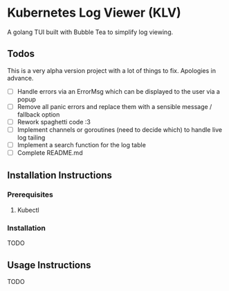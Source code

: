 # Kubernetes Log Viewer (KLV)
A golang TUI built with Bubble Tea to simplify log viewing.

## Todos
This is a very alpha version project with a lot of things to fix. Apologies in advance.

- [ ] Handle errors via an ErrorMsg which can be displayed to the user via a popup
- [ ] Remove all panic errors and replace them with a sensible message / fallback option
- [ ] Rework spaghetti code :3
- [ ] Implement channels or goroutines (need to decide which) to handle live log tailing
- [ ] Implement a search function for the log table
- [ ] Complete README.md

##  Installation Instructions
### Prerequisites
1. Kubectl

### Installation
TODO

## Usage Instructions
TODO
